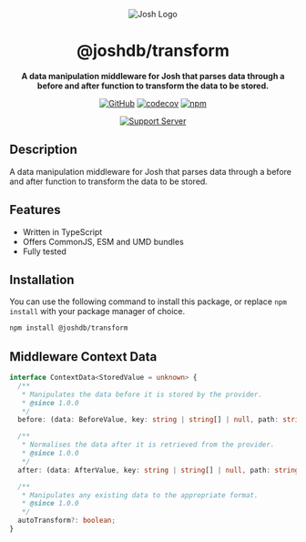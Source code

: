 <div align="center">

![Josh Logo](https://evie.codes/josh-light.png)

# @joshdb/transform

**A data manipulation middleware for Josh that parses data through a before and after function to transform the data to be stored.**

[![GitHub](https://img.shields.io/github/license/josh-development/middlewares)](https://github.com/josh-development/middlewares/blob/main/LICENSE.md)
[![codecov](https://codecov.io/gh/josh-development/middlewares/branch/main/graph/badge.svg?token=JnJcjxqT3k)](https://codecov.io/gh/josh-development/middlewares)
[![npm](https://img.shields.io/npm/v/@joshdb/transform?color=crimson&logo=npm&style=flat-square)](https://www.npmjs.com/package/@joshdb/transform)

[![Support Server](https://discord.com/api/guilds/298508738623438848/embed.png?style=banner2)](https://discord.gg/N7ZKH3P)

</div>

## Description

A data manipulation middleware for Josh that parses data through a before and after function to transform the data to be stored.

## Features

- Written in TypeScript
- Offers CommonJS, ESM and UMD bundles
- Fully tested

## Installation

You can use the following command to install this package, or replace `npm install` with your package manager of choice.

```sh
npm install @joshdb/transform
```

## Middleware Context Data

```typescript
interface ContextData<StoredValue = unknown> {
  /**
   * Manipulates the data before it is stored by the provider.
   * @since 1.0.0
   */
  before: (data: BeforeValue, key: string | string[] | null, path: string[] | null): AfterValue;

  /**
   * Normalises the data after it is retrieved from the provider.
   * @since 1.0.0
   */
  after: (data: AfterValue, key: string | string[] | null, path: string[] | null): BeforeValue;

  /**
   * Manipulates any existing data to the appropriate format.
   * @since 1.0.0
   */
  autoTransform?: boolean;
}
```
